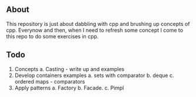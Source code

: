 ## About

This repository is just about dabbling with cpp and brushing up concepts of cpp.
Everynow and then, when I need to refresh some concept I come to this repo to do some exercises in cpp.

## Todo

1. Concepts
    a. Casting - write up and examples
2. Develop containers examples
    a. sets with comparator
    b. deque
    c. ordered maps - comparators
3. Apply patterns
    a. Factory
    b. Facade.
    c. Pimpl
